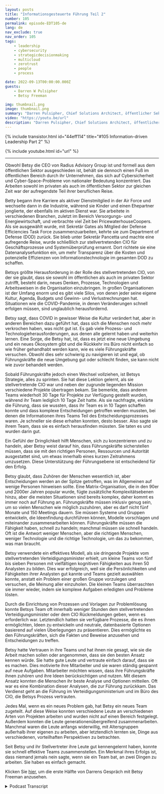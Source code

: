 ```yaml
---
layout: posts
title: "Informationsgesteuerte Führung Teil 2"
number: 105
permalink: episode-EDT105-de
lang: de
nav_exclude: true
nav_order: 105
tags:
    - leadership
    - cybersecurity
    - strategicdecisionmaking
    - multicloud
    - zerotrust
    - people
    - process

date: 2022-09-13T00:00:00.000Z
guests:
    - Darren W Pulsipher
    - Betsy Freeman

img: thumbnail.png
image: thumbnail.png
summary: "Darren Pulsipher, Chief Solutions Architect, öffentlicher Sektor, Intel, setzt sein Gespräch mit Betsy Freeman, CEO von Radius Advisory Group, über ihre Erfahrung als informationsgesteuerter Führungskraft im öffentlichen und privaten Sektor fort. Teil zwei von zwei."
video: "https://youtu.be/url"
description: "Darren Pulsipher, Chief Solutions Architect, öffentlicher Sektor, Intel, setzt sein Gespräch mit Betsy Freeman, CEO von Radius Advisory Group, über ihre Erfahrung als informationsgesteuerter Führungskraft im öffentlichen und privaten Sektor fort. Teil zwei von zwei."
---
```


<div>
{% include transistor.html id="44eff114" title="#105 Information-driven Leadership Part 2" %}

{% include youtube.html id="url" %}
</div>

---

Obwohl Betsy die CEO von Radius Advisory Group ist und formell aus dem öffentlichen Sektor ausgeschieden ist, behält sie dennoch einen Fuß im öffentlichen Bereich durch ihr Unternehmen, das sich auf Cybersicherheit und Cyber-Space-Probleme von nationaler Bedeutung konzentriert. Das Arbeiten sowohl im privaten als auch im öffentlichen Sektor zur gleichen Zeit war der aufregendste Teil ihrer beruflichen Reise.

Betty begann ihre Karriere als aktiver Dienstmitglied in der Air Force und wechselte dann in die Industrie, während sie Kinder und einen Ehepartner jonglierte, der ebenfalls im aktiven Dienst war. Sie arbeitete in verschiedenen Branchen, zuletzt im Bereich Versorgungs- und Energiewirtschaft, und verbrachte viel Zeit bei PricewaterhouseCoopers. Als sie ausgewählt wurde, mit Sekretär Gates als Mitglied der Defense Efficiencies Task Force zusammenzuarbeiten, kehrte sie zum Department of Defense (DOD) zurück. Sie blieb unter Sekretär Pancetta und machte eine aufregende Reise, wurde schließlich zur stellvertretenden CIO für Geschäftsprozesse und Systemüberprüfung ernannt. Dort richtete sie eine Datenanalysefunktion ein, um mehr Transparenz über die Kosten und potenzielle Effizienzen von Informationstechnologie im gesamten DOD zu schaffen.

Betsys größte Herausforderung in der Rolle des stellvertretenden CIO, von der sie glaubt, dass sie sowohl im öffentlichen als auch im privaten Sektor zutrifft, besteht darin, neues Denken, Prozesse, Technologien und Arbeitsweisen in die Organisation einzubringen. In großen Organisationen ist der Umfang enorm und es gibt viele Silos, von denen jeder seine eigene Kultur, Agenda, Budgets und Gewinn- und Verlustrechnungen hat. Situationen wie die COVID-Pandemie, in denen Veränderungen schnell erfolgen müssen, sind unglaublich herausfordernd.

Betsy sagt, dass COVID in gewisser Weise die Kultur verändert hat, aber in anderen Bereichen dazu geführt hat, dass sich die Menschen noch mehr verkrochen haben, was nicht gut ist. Es gab viele Prozess- und Technologieherausforderungen, aus denen alle gelernt haben und weiterhin lernen. Eine Sorge, die Betsy hat, ist, dass es jetzt eine neue Umgebung und ein neues Ökosystem gibt und die Rückkehr ins Büro nicht einfach so wie früher gehandhabt werden kann, wie es viele Führungskräfte versuchen. Obwohl dies sehr schwierig zu navigieren ist und egal, ob Führungskräfte die neue Umgebung gut oder schlecht finden, sie kann nicht wie zuvor behandelt werden.

Sobald Führungskräfte jedoch einen Wechsel vollziehen, ist Betsys Strategie, alles zu sprinten. Sie hat diese Lektion gelernt, als sie stellvertretende CIO war und neben der zugrunde liegenden Mission verschiedene Projekte übertragen bekam. Sie bemerkte, dass anderen Teams wiederholt 30 Tage für Projekte zur Verfügung gestellt wurden, während ihr Team lediglich 10 Tage Zeit hatte. Als sie nachfragte, erklärte die Führung, dass sie wussten, dass ihr Team es in 10 Tagen schaffen konnte und dass komplexe Entscheidungen getroffen werden mussten, bei denen die Informationen ihres Teams Teil des Entscheidungsprozesses waren. Je schneller sie diese erhalten konnten, desto besser. Also sagte sie ihrem Team, dass sie es einfach herausfinden müssten. Sie taten es und wurden darin gut.

Ein Gefühl der Dringlichkeit hilft Menschen, sich zu konzentrieren und zu handeln, aber Betsy weist darauf hin, dass Führungskräfte sicherstellen müssen, dass sie mit den richtigen Personen, Ressourcen und Autorität ausgestattet sind, um etwas innerhalb eines kurzen Zeitrahmens umzusetzen. Diese Unterstützung der Führungsebene ist entscheidend für den Erfolg.

Betsy glaubt, dass Zuhören der Menschen wesentlich ist, aber Entscheidungen werden an der Spitze getroffen, was im Allgemeinen auf wenige Personen hinweisen sollte. Eine Matrix-Organisation, die in den 90er und 2000er Jahren popular wurde, fügte zusätzliche Komplexitätsebenen hinzu, aber die meisten Situationen sind bereits komplex, daher kommt es immer noch auf Führung an. Führungskräfte müssen inklusiv genug sein, um so vielen Menschen wie möglich zuzuhören, aber es darf nicht fünf Monate und 150 Meetings dauern. Sie müssen Systeme und Gruppen entwickeln, die Ideenfindung durchführen können, Modelle vorschlagen und miteinander zusammenarbeiten können. Führungskräfte müssen die Fähigkeit haben, schnell zu handeln; manchmal müssen sie schnell handeln. Oft ist die Antwort weniger Menschen, aber die richtigen Menschen, weniger Technologie und die richtige Technologie, um das zu bekommen, was man braucht.

Betsy verwendete ein effektives Modell, als sie dringende Projekte vom stellvertretenden Verteidigungsminister erhielt, um kleine Teams von fünf bis sieben Personen mit vielfältigen kognitiven Fähigkeiten aus ihren 50 Analysten zu bilden. Dies war erfolgreich, weil sie die Persönlichkeiten und Fähigkeiten ihrer Analysten gut kannte und Teams gezielt auswählen konnte, anstatt ein Problem einer großen Gruppe vorzulegen und versuchen, die Meinung aller einzuholen. Die kleinen Teams überraschten sie immer wieder, indem sie komplexe Aufgaben erledigten und Probleme lösten.

Durch die Einrichtung von Prozessen und Vorlagen zur Problemlösung konnte Betsys Team oft innerhalb weniger Stunden dem stellvertretenden Verteidigungsminister oder dem CIO Rückmeldungen geben, wenn es erforderlich war. Letztendlich hatten sie verfügbare Prozesse, die es ihnen ermöglichten, Ideen zu entwickeln und neutrale, datenbasierte Optionen basierend auf vielen Überlegungen zu präsentieren. Dies ermöglichte es den Führungskräften, sich die Fakten und Beweise anzusehen und Entscheidungen zu treffen.

Betsy hatte Vertrauen in ihre Teams und hat ihnen nie gesagt, wie sie die Arbeit machen sollen oder angenommen, dass sie den besten Ansatz kennen würde. Sie hatte gute Leute und vertraute einfach darauf, dass sie es machen. Dies motivierte ihre Mitarbeiter und sie waren ständig gespannt auf neue Aufgaben. Mitarbeiter möchten wissen, dass ihre Führungskräfte ihnen zuhören und ihre Ideen berücksichtigen und nutzen. Mit diesem Ansatz konnten die Menschen ihr beste Analyse und Optionen mitteilen. Oft war es eine Kombination dieser Analysen, die zur Führung zurückkam. Das Verdienst geht an die Führung im Verteidigungsministerium und im Büro des CIO, die Betsys Prozess vertrauten.

Jedes Mal, wenn es ein neues Problem gab, hat Betsy ein neues Team zugeteilt. Auf diese Weise konnten verschiedene Leute an verschiedenen Arten von Projekten arbeiten und wurden nicht auf einen Bereich festgelegt. Außerdem konnten die Leute generationenübergreifend zusammenarbeiten. Manchmal waren die Leute anfangs widerwillig, mit Altersgruppen außerhalb ihrer eigenen zu arbeiten, aber letztendlich lernten sie, Dinge aus verschiedenen, vorteilhaften Perspektiven zu betrachten.

Seit Betsy und ihr Stellvertreter ihre Leute gut kennengelernt haben, konnte sie schnell effektive Teams zusammenstellen. Ein Merkmal ihres Erfolgs ist, dass niemand jemals nein sagte, wenn sie ein Team bat, an zwei Dingen zu arbeiten. Sie haben es einfach gemacht.

Klicken Sie [hier](episode-EDT104), um die erste Hälfte von Darrens Gespräch mit Betsy Freeman anzusehen.



<details>
<summary> Podcast Transcript </summary>

<p></p>

</details>
